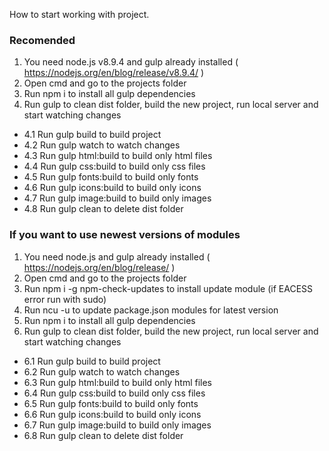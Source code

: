 How to start working with project.

### Recomended
1. You need node.js v8.9.4 and gulp already installed ( https://nodejs.org/en/blog/release/v8.9.4/ )
2. Open cmd and go to the projects folder
3. Run npm i to install all gulp dependencies
4. Run gulp to clean dist folder, build the new project, run local server and start watching changes
- 4.1 Run gulp build to build project
- 4.2 Run gulp watch to watch changes
- 4.3 Run gulp html:build to build only html files
- 4.4 Run gulp css:build to build only css files
- 4.5 Run gulp fonts:build to build only fonts
- 4.6 Run gulp icons:build to build only icons
- 4.7 Run gulp image:build to build only images
- 4.8 Run gulp clean to delete dist folder

### If you want to use newest versions of modules
1. You need node.js and gulp already installed ( https://nodejs.org/en/blog/release/ )
2. Open cmd and go to the projects folder
3. Run npm i -g npm-check-updates to install update module (if EACESS error run with sudo)
4. Run ncu -u to update package.json modules for latest version
5. Run npm i to install all gulp dependencies
6. Run gulp to clean dist folder, build the new project, run local server and start watching changes
- 6.1 Run gulp build to build project
- 6.2 Run gulp watch to watch changes
- 6.3 Run gulp html:build to build only html files
- 6.4 Run gulp css:build to build only css files
- 6.5 Run gulp fonts:build to build only fonts
- 6.6 Run gulp icons:build to build only icons
- 6.7 Run gulp image:build to build only images
- 6.8 Run gulp clean to delete dist folder
